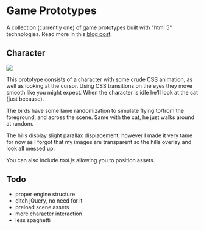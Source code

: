 
# Game Prototypes

 A collection (currently one) of game prototypes built
 with "html 5" technologies. Read more in this [blog post](http://files.droplr.com/files/29255412/JUdJ.Screen%20shot%202011-09-02%20at%2018%3A01%3A57.png?AWSAccessKeyId=AKIAJSVQN3Z4K7MT5U2A&Expires=1315011899&Signature=TLg0jh7lLwwf9MRFsDH2AqNUmoM%3D).

## Character

  ![](http://d.pr/JUdJ+) 

  This prototype consists of a character with some crude
  CSS animation, as well as looking at the cursor. Using
  CSS transitions on the eyes they move smooth like you
  might expect. When the character is idle he'll look at the cat (just because).
  
  The birds have some lame randomization to simulate flying to/from
  the foreground, and across the scene. Same with the cat, he just
  walks around at random.
  
  The hills display slight parallax displacement, however I made
  it very tame for now as I forgot that my images are transparent
  so the hills overlay and look all messed up.
  
  You can also include _tool.js_ allowing you to position assets.


## Todo

  - proper engine structure
  - ditch jQuery, no need for it
  - preload scene assets
  - more character interaction
  - less spaghetti